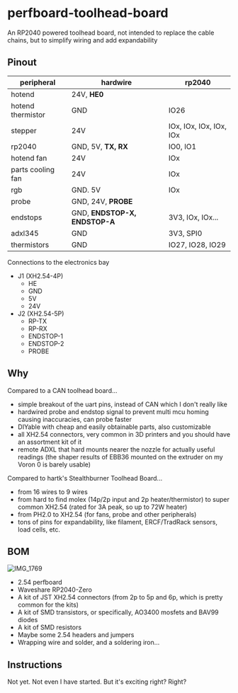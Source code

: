 # perfboard-toolhead-board
An RP2040 powered toolhead board, not intended to replace the cable chains, but to simplify wiring and add expandability

## Pinout

| peripheral | hardwire | rp2040 |
| --- | --- | --- |
| hotend | 24V, **HE0** | |
| hotend thermistor | GND | IO26 |
| stepper | 24V | IOx, IOx, IOx, IOx, IOx |
| rp2040 | GND, 5V, **TX, RX** | IO0, IO1 |
| hotend fan | 24V | IOx |
| parts cooling fan | 24V | IOx |
| rgb | GND. 5V | IOx |
| probe | GND, 24V, **PROBE** | |
| endstops | GND, **ENDSTOP-X, ENDSTOP-A** | 3V3, IOx, IOx... |
| adxl345 | GND | 3V3, SPI0 |
| thermistors | GND | IO27, IO28, IO29 |

Connections to the electronics bay
- J1 (XH2.54-4P)
  - HE
  - GND
  - 5V
  - 24V
- J2 (XH2.54-5P)
  - RP-TX
  - RP-RX
  - ENDSTOP-1
  - ENDSTOP-2
  - PROBE
 
## Why

Compared to a CAN toolhead board...
- simple breakout of the uart pins, instead of CAN which I don't really like
- hardwired probe and endstop signal to prevent multi mcu homing causing inaccuracies, can probe faster
- DIYable with cheap and easily obtainable parts, also customizable
- all XH2.54 connectors, very common in 3D printers and you should have an assortment kit of it
- remote ADXL that hard mounts nearer the nozzle for actually useful readings (the shaper results of EBB36 mounted on the extruder on my Voron 0 is barely usable)

Compared to hartk's Stealthburner Toolhead Board...
- from 16 wires to 9 wires
- from hard to find molex (14p/2p input and 2p heater/thermistor) to super common XH2.54 (rated for 3A peak, so up to 72W heater)
- from PH2.0 to XH2.54 (for fans, probe and other peripherals)
- tons of pins for expandability, like filament, ERCF/TradRack sensors, load cells, etc.


## BOM
![IMG_1769](https://github.com/jrymk/protoboard-toolhead-board/assets/39593345/c42bd70b-a8af-4665-95f9-85ee6975bfc9)

- 2.54 perfboard
- Waveshare RP2040-Zero
- A kit of JST XH2.54 connectors (from 2p to 5p and 6p, which is pretty common for the kits)
- A kit of SMD transistors, or specifically, AO3400 mosfets and BAV99 diodes
- A kit of SMD resistors
- Maybe some 2.54 headers and jumpers
- Wrapping wire and solder, and a soldering iron...

## Instructions
Not yet. Not even I have started. But it's exciting right? Right?
